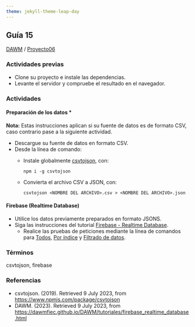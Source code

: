 ```yaml
---
theme: jekyll-theme-leap-day
---
```


## Guía 15

[DAWM](/DAWM/) / [Proyecto06](/DAWM/proyectos/2023/proyecto06)

### Actividades previas

* Clone su proyecto e instale las dependencias.
* Levante el servidor y compruebe el resultado en el navegador.

### Actividades

#### Preparación de los datos * 

**Nota:** Estas instrucciones aplican si su fuente de datos es de formato CSV, caso contrario pase a la siguiente actividad. 

* Descargue su fuente de datos en formato CSV.
* Desde la línea de comando:
	- Instale globalmente [csvtojson](https://www.npmjs.com/package/csvtojson), con:

		```
		npm i -g csvtojson
		```
	- Convierta el archivo CSV a JSON, con:

		```
		csvtojson <NOMBRE DEL ARCHIVO>.csv > <NOMBRE DEL ARCHIVO>.json
		```


#### Firebase (Realtime Database)

* Utilice los datos previamente preparados en formato JSONS.
* Siga las instrucciones del tutorial [Firebase - Realtime Database](/DAWM/tutoriales/firebase_realtime_database/).
	- Realice las pruebas de peticiones mediante la línea de comandos para [Todos](/DAWM/tutoriales/firebase_realtime_database.html#peticin---todos), [Por índice](/DAWM/tutoriales/firebase_realtime_database.html#peticin---por-ndice) y [Filtrado de datos](/DAWM/tutoriales/firebase_realtime_database.html#peticin---filtrado-de-datos).

### Términos

csvtojson, firebase

### Referencias

* csvtojson. (2019). Retrieved 9 July 2023, from https://www.npmjs.com/package/csvtojson
* DAWM. (2023). Retrieved 9 July 2023, from https://dawmfiec.github.io/DAWM/tutoriales/firebase_realtime_database.html